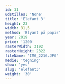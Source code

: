 ```yaml
---
id: 31
udstilles: 'None'
title: 'Elefant 3'
height: 23
width: 31,5
method: 'Blyant på papir'
year: 2019
price: '1200'
rasterWidth: 3192
rasterHeight: 2322
fileName: 'IMG_2216.JPG'
medie: 'tegning'
show: 'yes'
slug: 'elefant3'
weight: '30'
---
```

